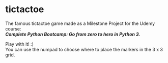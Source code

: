 # tictactoe
The famous tictactoe game made as a Milestone Project for the Udemy course:  
**_Complete Python Bootcamp: Go from zero to hero in Python 3._**

Play with it! :)  
You can use the numpad to choose where to place the markers in the 3 x 3 grid.
